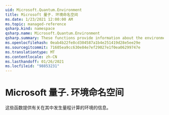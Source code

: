 ```yaml
---
uid: Microsoft.Quantum.Environment
title: Microsoft 量子. 环境命名空间
ms.date: 1/23/2021 12:00:00 AM
ms.topic: managed-reference
qsharp.kind: namespace
qsharp.name: Microsoft.Quantum.Environment
qsharp.summary: These functions provide information about the environment in which the quantum computation is occuring.
ms.openlocfilehash: 0eab4b22fe8cd304587a1b4e251419d28e5ee29e
ms.sourcegitcommit: 71605ea9cc630e84e7ef29027e1f0ea06299747e
ms.translationtype: MT
ms.contentlocale: zh-CN
ms.lasthandoff: 01/26/2021
ms.locfileid: "98853231"
---
```

# <a name="microsoftquantumenvironment-namespace"></a>Microsoft 量子. 环境命名空间

这些函数提供有关在其中发生量程计算的环境的信息。


